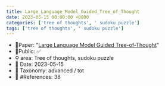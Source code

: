 ```yaml
---
title: Large_Language_Model_Guided_Tree_of_Thought
date: 2023-05-15 00:00:00 +0800
categories: ['tree of thoughts', ' sudoku puzzle']
tags: ['tree of thoughts', ' sudoku puzzle']
---
```


- 📙Paper: "[Large Language Model Guided Tree-of-Thought](https://www.semanticscholar.org/paper/Large-Language-Model-Guided-Tree-of-Thought-Long/bda605928d6ebe4db906e69ab5d343df75918727)"
- 🔑Public: ✅
- ⚲ area: Tree of thoughts,  sudoku puzzle
- 📅 Date: 2023-05-15
- 🔎 Taxonomy: advanced / tot
- 📝 #References: 38
